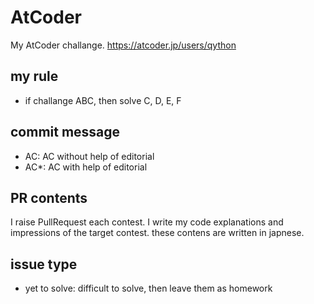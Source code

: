 # AtCoder
My AtCoder challange.
https://atcoder.jp/users/qython

## my rule

- if challange ABC, then solve C, D, E, F

## commit message

- AC: AC without help of editorial
- AC*: AC with help of editorial

## PR contents

I raise PullRequest each contest.
I write my code explanations and impressions of the target contest.
these contens are written in japnese.

## issue type

- yet to solve: difficult to solve, then leave them as homework
